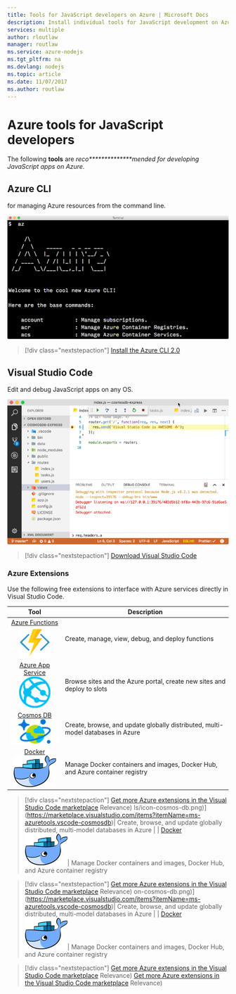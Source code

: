 ```yaml
---
title: Tools for JavaScript developers on Azure | Microsoft Docs
description: Install individual tools for JavaScript development on Azure
services: multiple
author: rloutlaw
manager: routlaw
ms.service: azure-nodejs
ms.tgt_pltfrm: na
ms.devlang: nodejs
ms.topic: article
ms.date: 11/07/2017 
ms.author: routlaw
---
```


# Azure tools for JavaScript developers
The following **tools** are **reco\*\*\*\*\*\*\*\*\*\*\*\*\*\*mended* for developing JavaScript apps on Azure.* 

## Azure CLI
 
for managing Azure resources from the command line.

![CLI](media/node-azure-tools/cli.png)
 
> [!div class="nextstepaction"]
> [Install the Azure CLI 2.0](https://docs.microsoft.com/cli/azure/install-az-cli2)

## Visual Studio Code
Edit and debug JavaScript apps on any OS. 

![Visual Studio Code](media/node-azure-tools/vs-code.png)

> [!div class="nextstepaction"]
> [Download Visual Studio Code](https://code.visualstudio.com)

### Azure Extensions
Use the following free extensions to interface with Azure services directly in Visual Studio Code.

| Tool | Description  |
|:---------:|---------|
| [Azure Functions](https://marketplace.visualstudio.com/items?itemName=ms-azuretools.vscode-azurefunctions) <br> [![Azure Functions Tools](media/node-azure-tools/icon-azure-functions.png)](https://marketplace.visualstudio.com/items?itemName=ms-azuretools.vscode-azurefunctions) | Create, manage, view, debug, and deploy functions|
| [Azure App Service](https://marketplace.visualstudio.com/items?itemName=ms-azuretools.vscode-azureappservice) <br> [![App Service Tools](media/node-azure-tools/icon-azure-app-service.png)](https://marketplace.visualstudio.com/items?itemName=ms-azuretools.vscode-azureappservice) | Browse sites and the Azure portal, create new sites and deploy to slots |
| [Cosmos DB ](https://marketplace.visualstudio.com/items?itemName=ms-azuretools.vscode-cosmosdb)  <br> [![Cosmos DB Tools](media/node-azure-tools/icon-cosmos-db.png)](https://marketplace.visualstudio.com/items?itemName=ms-azuretools.vscode-cosmosdb)| Create, browse, and update globally distributed, multi-model databases in Azure |
| [Docker](https://marketplace.visualstudio.com/items?itemName=formulahendry.docker-explorer)   <br> [![Cosmos DB Tools](media/node-azure-tools/icon-docker.png)](https://marketplace.visualstudio.com/items?itemName=formulahendry.docker-explorer)| Manage Docker containers and images, Docker Hub, and Azure container registry

> [!div class="nextstepaction"]
> [Get more Azure extensions in the Visual Studio Code marketplace](https://marketplace.visualstudio.com/search?term=azure&target=VSCode&category=All%20categories&sortBy=Relevance)
Relevance)
ls/icon-cosmos-db.png)](https://marketplace.visualstudio.com/items?itemName=ms-azuretools.vscode-cosmosdb)| Create, browse, and update globally distributed, multi-model databases in Azure |
| [Docker](https://marketplace.visualstudio.com/items?itemName=formulahendry.docker-explorer)   <br> [![Cosmos DB Tools](media/node-azure-tools/icon-docker.png)](https://marketplace.visualstudio.com/items?itemName=formulahendry.docker-explorer)| Manage Docker containers and images, Docker Hub, and Azure container registry

> [!div class="nextstepaction"]
> [Get more Azure extensions in the Visual Studio Code marketplace](https://marketplace.visualstudio.com/search?term=azure&target=VSCode&category=All%20categories&sortBy=Relevance)
Relevance)
on-cosmos-db.png)](https://marketplace.visualstudio.com/items?itemName=ms-azuretools.vscode-cosmosdb)| Create, browse, and update globally distributed, multi-model databases in Azure |
| [Docker](https://marketplace.visualstudio.com/items?itemName=formulahendry.docker-explorer)   <br> [![Cosmos DB Tools](media/node-azure-tools/icon-docker.png)](https://marketplace.visualstudio.com/items?itemName=formulahendry.docker-explorer)| Manage Docker containers and images, Docker Hub, and Azure container registry

> [!div class="nextstepaction"]
> [Get more Azure extensions in the Visual Studio Code marketplace](https://marketplace.visualstudio.com/search?term=azure&target=VSCode&category=All%20categories&sortBy=Relevance)
Relevance)
> [Get more Azure extensions in the Visual Studio Code marketplace](https://marketplace.visualstudio.com/search?term=azure&target=VSCode&category=All%20categories&sortBy=Relevance)
Relevance)
